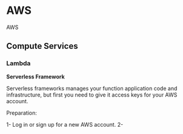 # AWS

AWS

## Compute Services

### Lambda

**Serverless Framework**

Serverless frameworks manages your function application code and infrastructure, but first you need to give it access keys for your AWS account.

Preparation:

  1- Log in or sign up for a new AWS account.
  2- 
